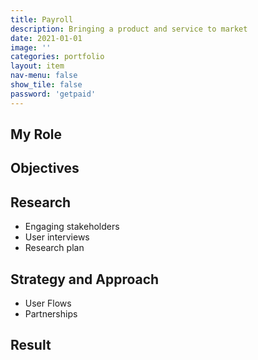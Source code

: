 ```yaml
---
title: Payroll
description: Bringing a product and service to market
date: 2021-01-01
image: ''
categories: portfolio
layout: item
nav-menu: false
show_tile: false
password: 'getpaid'
---
```


## My Role

## Objectives

## Research

* Engaging stakeholders
* User interviews
* Research plan

## Strategy and Approach

* User Flows
* Partnerships

## Result
